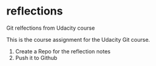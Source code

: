 # reflections
Git relfections from Udacity course

This is the course assignment for the Udacity Git course. 
1. Create a Repo for the reflection notes
2. Push it to Github

